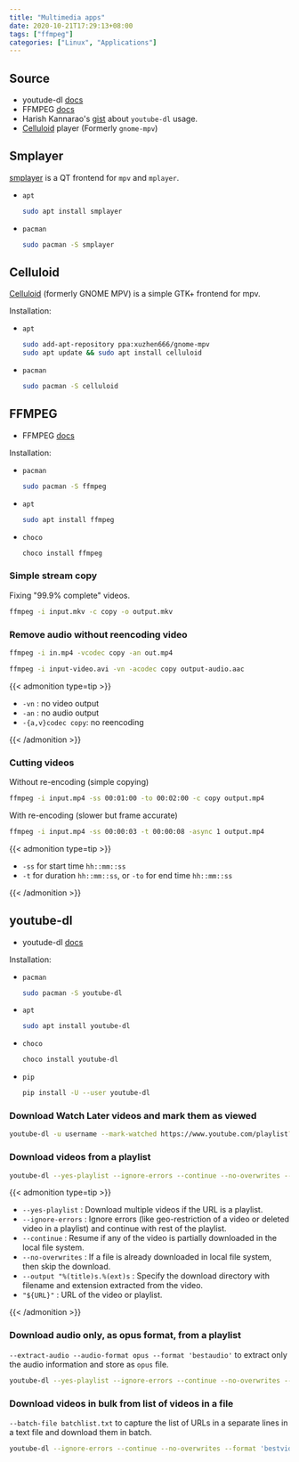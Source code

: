 ```yaml
---
title: "Multimedia apps"
date: 2020-10-21T17:29:13+08:00
tags: ["ffmpeg"]
categories: ["Linux", "Applications"]
---
```


## Source

- youtude-dl [docs](https://github.com/ytdl-org/youtube-dl/blob/master/README.md)
- FFMPEG [docs](https://ffmpeg.org/ffmpeg-all.html)
- Harish Kannarao's [gist](https://gist.github.com/harishkannarao/3bdc7400cd2d7e7f31d8ffce3ad0e0e9) about `youtube-dl` usage.
- [Celluloid](https://github.com/celluloid-player/celluloid) player  (Formerly `gnome-mpv`)

<!--more-->

## Smplayer

[smplayer](https://www.smplayer.info) is a QT frontend for `mpv` and `mplayer`.

- `apt`
  ```bash
  sudo apt install smplayer
  ```
- `pacman`
  ```bash
  sudo pacman -S smplayer
  ```

## Celluloid

[Celluloid](https://celluloid-player.github.io) (formerly GNOME MPV) is a simple GTK+ frontend for mpv.

Installation:

- `apt`
  ```bash
  sudo add-apt-repository ppa:xuzhen666/gnome-mpv
  sudo apt update && sudo apt install celluloid
  ```
- `pacman`
  ```bash
  sudo pacman -S celluloid
  ```

## FFMPEG

- FFMPEG [docs](https://ffmpeg.org/ffmpeg-all.html)

Installation:
- `pacman`
  ```bash
  sudo pacman -S ffmpeg
  ```
- `apt`
  ```bash
  sudo apt install ffmpeg
  ```
- `choco`
  ```bash
  choco install ffmpeg
  ```

### Simple stream copy

Fixing "99.9% complete" videos.

```bash
ffmpeg -i input.mkv -c copy -o output.mkv
```

### Remove audio without reencoding video

```bash
ffmpeg -i in.mp4 -vcodec copy -an out.mp4
```

```bash
ffmpeg -i input-video.avi -vn -acodec copy output-audio.aac
```

{{< admonition type=tip >}}

- `-vn` : no video output
- `-an` : no audio output
- `-{a,v}codec copy`: no reencoding

{{< /admonition >}}

### Cutting videos

Without re-encoding (simple copying)

```bash
ffmpeg -i input.mp4 -ss 00:01:00 -to 00:02:00 -c copy output.mp4
```

With re-encoding (slower but frame accurate)

```bash
ffmpeg -i input.mp4 -ss 00:00:03 -t 00:00:08 -async 1 output.mp4
```

{{< admonition type=tip >}}

- `-ss` for start time `hh::mm::ss`
- `-t` for duration  `hh::mm::ss`, or `-to` for end time `hh::mm::ss`

{{< /admonition >}}


## youtube-dl

- youtude-dl [docs](https://github.com/ytdl-org/youtube-dl/blob/master/README.md)

Installation:
- `pacman`
  ```bash
  sudo pacman -S youtube-dl
  ```
- `apt`
  ```bash
  sudo apt install youtube-dl
  ```
- `choco`
  ```bash
  choco install youtube-dl
  ```
- `pip`
  ```bash
  pip install -U --user youtube-dl
  ```

### Download Watch Later videos and mark them as viewed

```bash
youtube-dl -u username --mark-watched https://www.youtube.com/playlist?list=WL
```

### Download videos from a playlist

```bash
youtube-dl --yes-playlist --ignore-errors --continue --no-overwrites --output "%(title)s.%(ext)s" "${URL}"
```

{{< admonition type=tip >}}

- `--yes-playlist` : Download multiple videos if the URL is a playlist.
- `--ignore-errors` : Ignore errors (like geo-restriction of a video or deleted video in a playlist) and continue with rest of the playlist.
- `--continue` : Resume if any of the video is partially downloaded in the local file system.
- `--no-overwrites` : If a file is already downloaded in local file system, then skip the download.
- `--output "%(title)s.%(ext)s` : Specify the download directory with filename and extension extracted from the video.
- `"${URL}"` : URL of the video or playlist.

{{< /admonition >}}

### Download audio only, as opus format, from a playlist

`--extract-audio --audio-format opus --format 'bestaudio'` to extract only the audio information and store as `opus` file.

```bash
youtube-dl --yes-playlist --ignore-errors --continue --no-overwrites --extract-audio --audio-format opus --format 'bestaudio' --output "%(title)s.%(ext)s" "${URL}"
```

### Download videos in bulk from list of videos in a file

`--batch-file batchlist.txt` to capture the list of URLs in a separate lines in a text file and download them in batch.

```bash
youtube-dl --ignore-errors --continue --no-overwrites --format 'bestvideo+bestaudio' --batch-file batchlist.txt --output "%(title)s.%(ext)s"
```
